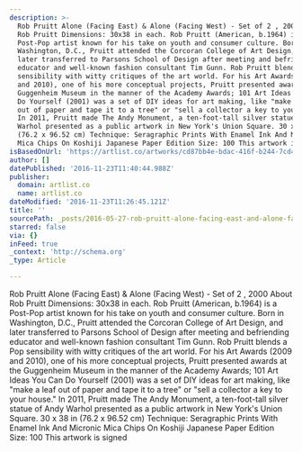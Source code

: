 ```yaml
---
description: >-
  Rob Pruitt Alone (Facing East) & Alone (Facing West) - Set of 2 , 2000 About
  Rob Pruitt Dimensions: 30x38 in each. Rob Pruitt (American, b.1964) is a
  Post-Pop artist known for his take on youth and consumer culture. Born in
  Washington, D.C., Pruitt attended the Corcoran College of Art Design, and
  later transferred to Parsons School of Design after meeting and befriending
  educator and well-known fashion consultant Tim Gunn. Rob Pruitt blends a Pop
  sensibility with witty critiques of the art world. For his Art Awards (2009
  and 2010), one of his more conceptual projects, Pruitt presented awards at the
  Guggenheim Museum in the manner of the Academy Awards; 101 Art Ideas You Can
  Do Yourself (2001) was a set of DIY ideas for art making, like "make a leaf
  out of paper and tape it to a tree" or "sell a collector a key to your house."
  In 2011, Pruitt made The Andy Monument, a ten-foot-tall silver statue of Andy
  Warhol presented as a public artwork in New York's Union Square. 30 x 38 in
  (76.2 x 96.52 cm) Technique: Seragraphic Prints With Enamel Ink And Micronic
  Mica Chips On Koshiji Japanese Paper Edition Size: 100 This artwork is signed
isBasedOnUrl: 'https://artlist.co/artworks/cd87bb4e-bdac-416f-b244-7cd4552f5b0d'
author: []
datePublished: '2016-11-23T11:40:44.988Z'
publisher:
  domain: artlist.co
  name: artlist.co
dateModified: '2016-11-23T11:26:45.121Z'
title: ''
sourcePath: _posts/2016-05-27-rob-pruitt-alone-facing-east-and-alone-facing-west-set-o.md
starred: false
via: {}
inFeed: true
_context: 'http://schema.org'
_type: Article

---
```

Rob Pruitt Alone (Facing East) & Alone (Facing West) - Set of 2 , 2000 About Rob Pruitt Dimensions: 30x38 in each. Rob Pruitt (American, b.1964) is a Post-Pop artist known for his take on youth and consumer culture. Born in Washington, D.C., Pruitt attended the Corcoran College of Art Design, and later transferred to Parsons School of Design after meeting and befriending educator and well-known fashion consultant Tim Gunn. Rob Pruitt blends a Pop sensibility with witty critiques of the art world. For his Art Awards (2009 and 2010), one of his more conceptual projects, Pruitt presented awards at the Guggenheim Museum in the manner of the Academy Awards; 101 Art Ideas You Can Do Yourself (2001) was a set of DIY ideas for art making, like "make a leaf out of paper and tape it to a tree" or "sell a collector a key to your house." In 2011, Pruitt made The Andy Monument, a ten-foot-tall silver statue of Andy Warhol presented as a public artwork in New York's Union Square. 30 x 38 in (76.2 x 96.52 cm) Technique: Seragraphic Prints With Enamel Ink And Micronic Mica Chips On Koshiji Japanese Paper Edition Size: 100 This artwork is signed